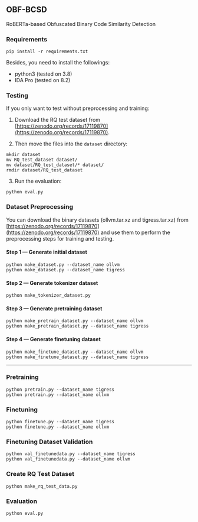 ## OBF-BCSD

RoBERTa-based Obfuscated Binary Code Similarity Detection

### Requirements
```
pip install -r requirements.txt
```

Besides, you need to install the followings:
* python3 (tested on 3.8)
* IDA Pro (tested on 8.2)


### Testing
If you only want to test without preprocessing and training:
1. Download the RQ test dataset from  
   [https://zenodo.org/records/17119870](https://zenodo.org/records/17119870).

2. Then move the files into the `dataset` directory:
```
mkdir dataset
mv RQ_test_dataset dataset/
mv dataset/RQ_test_dataset/* dataset/
rmdir dataset/RQ_test_dataset
```
3. Run the evaluation:
```
python eval.py
```



### Dataset Preprocessing
You can download the binary datasets (ollvm.tar.xz and tigress.tar.xz) from [https://zenodo.org/records/17119870](https://zenodo.org/records/17119870) and use them to perform the preprocessing steps for training and testing.

#### Step 1 — Generate initial dataset
```
python make_dataset.py --dataset_name ollvm
python make_dataset.py --dataset_name tigress
```

#### Step 2 — Generate tokenizer dataset
```
python make_tokenizer_dataset.py
```

#### Step 3 — Generate pretraining dataset
```
python make_pretrain_dataset.py --dataset_name ollvm
python make_pretrain_dataset.py --dataset_name tigress
```

#### Step 4 — Generate finetuning dataset
```
python make_finetune_dataset.py --dataset_name ollvm
python make_finetune_dataset.py --dataset_name tigress
```

---
### Pretraining
```
python pretrain.py --dataset_name tigress
python pretrain.py --dataset_name ollvm
```

### Finetuning
```
python finetune.py --dataset_name tigress 
python finetune.py --dataset_name ollvm
```

### Finetuning Dataset Validation
```
python val_finetunedata.py --dataset_name tigress
python val_finetunedata.py --dataset_name ollvm
```

### Create RQ Test Dataset
```
python make_rq_test_data.py
```

### Evaluation
```
python eval.py
```

